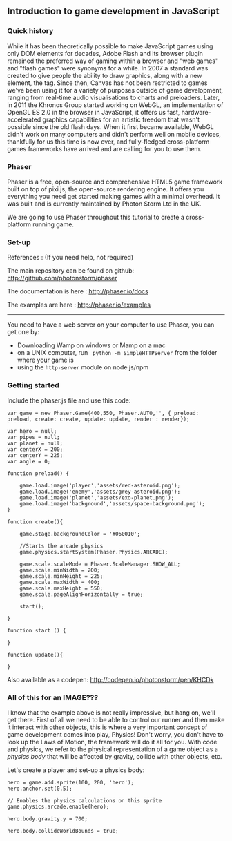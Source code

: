 ## Introduction to game development in JavaScript ##


### Quick history ###

While it has been theoretically possible to make JavaScript games using only DOM elements for decades, Adobe Flash and its browser plugin remained the preferred way of gaming within a browser and "web games" and "flash games" were synonyms for a while.
In 2007 a standard was created to give people the ability to draw graphics, along with a new element, the <canvas> tag.
Since then, Canvas has not been restricted to games we've been using it for a variety of purposes outside of game development, ranging from real-time audio visualisations to charts and preloaders.
Later, in 2011 the Khronos Group started working on WebGL, an implementation of OpenGL ES 2.0 in the browser in JavaScript, it offers us fast, hardware-accelerated graphics capabilities for an artistic freedom that wasn't possible since the old flash days.
When it first became available, WebGL didn't work on many computers and didn't perform well on mobile devices, thankfully for us this time is now over, and fully-fledged cross-platform games frameworks have arrived and are calling for you to use them.

### Phaser ###

Phaser is a free, open-source and comprehensive HTML5 game framework built on top of pixi.js, the open-source rendering engine. It offers you everything you need get started making games with a minimal overhead. It was built and is currently maintained by Photon Storm Ltd in the UK.

We are going to use Phaser throughout this tutorial to create a cross-platform running game.

### Set-up ###

References : (If you need help, not required)

The main repository can be found on github: http://github.com/photonstorm/phaser

The documentation is here : http://phaser.io/docs

The examples are here : http://phaser.io/examples

---

You need to have a web server on your computer to use Phaser, you can get one by:
- Downloading Wamp on windows or Mamp on a mac
- on a UNIX computer, run ` python -m SimpleHTTPServer` from the folder where your game is
- using the `http-server` module on node.js/npm

### Getting started ###

Include the phaser.js file and use this code:

```
var game = new Phaser.Game(400,550, Phaser.AUTO,'', { preload: preload, create: create, update: update, render : render});

var hero = null;
var pipes = null;
var planet = null;
var centerX = 200;
var centerY = 225;
var angle = 0;

function preload() {

    game.load.image('player','assets/red-asteroid.png');
    game.load.image('enemy','assets/grey-asteroid.png');
    game.load.image('planet','assets/exo-planet.png');
    game.load.image('background','assets/space-background.png');
}

function create(){

	game.stage.backgroundColor = '#060010';

	//Starts the arcade physics
	game.physics.startSystem(Phaser.Physics.ARCADE);

	game.scale.scaleMode = Phaser.ScaleManager.SHOW_ALL;
    game.scale.minWidth = 200;
    game.scale.minHeight = 225;
    game.scale.maxWidth = 400;
    game.scale.maxHeight = 550;
    game.scale.pageAlignHorizontally = true;

    start();

}

function start () {

}

function update(){

}

```

Also available as a codepen:
http://codepen.io/photonstorm/pen/KHCDk

### All of this for an IMAGE??? ###

I know that the example above is not really impressive, but hang on, we'll get there.
First of all we need to be able to control our runner and then make it interact with other objects, this is where a very important concept of game development comes into play, Physics!
Don't worry, you don't have to look up the Laws of Motion, the framework will do it all for you.
With code and physics, we refer to the physical representation of a game object as a *physics body* that will be affected by gravity, collide with other objects, etc.

Let's create a player and set-up a physics body:

```
hero = game.add.sprite(100, 200, 'hero');
hero.anchor.set(0.5);

// Enables the physics calculations on this sprite
game.physics.arcade.enable(hero);

hero.body.gravity.y = 700;

hero.body.collideWorldBounds = true;
```
